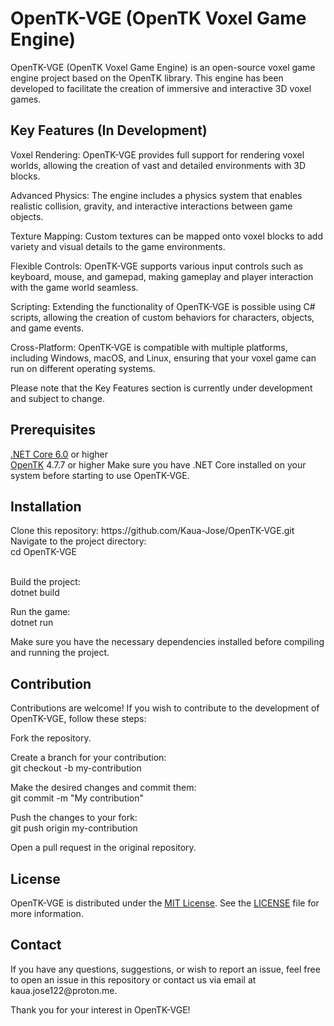 # OpenTK-VGE (OpenTK Voxel Game Engine)

OpenTK-VGE (OpenTK Voxel Game Engine) is an open-source voxel game engine project based on the OpenTK library. This engine has been developed to facilitate the creation of immersive and interactive 3D voxel games.


<h2>Key Features (In Development)</h2>
Voxel Rendering: OpenTK-VGE provides full support for rendering voxel worlds, allowing the creation of vast and detailed environments with 3D blocks.

Advanced Physics: The engine includes a physics system that enables realistic collision, gravity, and interactive interactions between game objects.

Texture Mapping: Custom textures can be mapped onto voxel blocks to add variety and visual details to the game environments.

Flexible Controls: OpenTK-VGE supports various input controls such as keyboard, mouse, and gamepad, making gameplay and player interaction with the game world seamless.

Scripting: Extending the functionality of OpenTK-VGE is possible using C# scripts, allowing the creation of custom behaviors for characters, objects, and game events.

Cross-Platform: OpenTK-VGE is compatible with multiple platforms, including Windows, macOS, and Linux, ensuring that your voxel game can run on different operating systems.

Please note that the Key Features section is currently under development and subject to change.


<h2>Prerequisites</h2>
<a href="https://dotnet.microsoft.com/en-us/download/dotnet/6.0">.NET Core 6.0</a> or higher<br>
<a href="https://opentk.net">OpenTK</a> 4.7.7 or higher
Make sure you have .NET Core installed on your system before starting to use OpenTK-VGE.


<h2>Installation</h2>
Clone this repository: https://github.com/Kaua-Jose/OpenTK-VGE.git<br>
Navigate to the project directory:<br> 
cd OpenTK-VGE<br><br>

Build the project:<br>
dotnet build

Run the game:<br>
dotnet run

Make sure you have the necessary dependencies installed before compiling and running the project.


<h2>Contribution</h2>
Contributions are welcome! If you wish to contribute to the development of OpenTK-VGE, follow these steps:

Fork the repository.

Create a branch for your contribution:<br>
git checkout -b my-contribution

Make the desired changes and commit them:<br>
git commit -m "My contribution"

Push the changes to your fork:<br>
git push origin my-contribution

Open a pull request in the original repository.

<h2>License</h2>
OpenTK-VGE is distributed under the <a href="https://opensource.org/license/mit/">MIT License</a>. See the <a href="LICENSE">LICENSE</a> file for more information.

<h2>Contact</h2>
If you have any questions, suggestions, or wish to report an issue, feel free to open an issue in this repository or contact us via email at kaua.jose122@proton.me.

Thank you for your interest in OpenTK-VGE!
